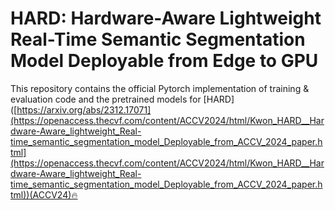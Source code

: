 # HARD: Hardware-Aware Lightweight Real-Time Semantic Segmentation Model Deployable from Edge to GPU
This repository contains the official Pytorch implementation of training & evaluation code and the pretrained models for [HARD]([https://arxiv.org/abs/2312.17071](https://openaccess.thecvf.com/content/ACCV2024/html/Kwon_HARD__Hardware-Aware_lightweight_Real-time_semantic_segmentation_model_Deployable_from_ACCV_2024_paper.html](https://openaccess.thecvf.com/content/ACCV2024/html/Kwon_HARD__Hardware-Aware_lightweight_Real-time_semantic_segmentation_model_Deployable_from_ACCV_2024_paper.html))(ACCV24)🔥
